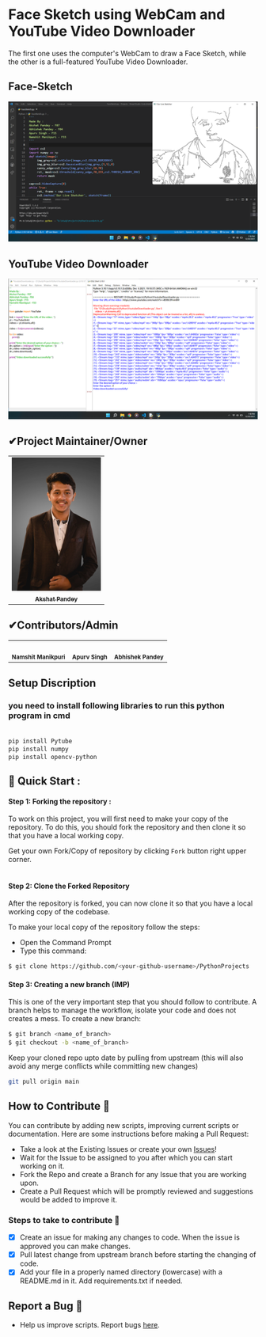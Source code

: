 # Face Sketch using WebCam and YouTube Video Downloader
The first one uses the computer's WebCam to draw a Face Sketch, while the other is a full-featured YouTube Video Downloader.

## Face-Sketch 
<img src = "https://github.com/Akshat-Pandey16/PythonProjects/blob/main/Images/Face%20Recognition.png" >

## YouTube Video Downloader
<img src = "https://github.com/Akshat-Pandey16/PythonProjects/blob/main/Images/YoutubeDownloader.png">

<h2>✔Project Maintainer/Owner</h2>

<table>
  <tr>
<td align="center"><a href="https://github.com/Akshat-16Pandey"><img src="https://github.com/Akshat-Pandey16/PythonProjects/blob/main/Images/AkshatPandey%20with%20Background%20Image%202.png" width="180px;" alt=""/><br /><sub><b>Akshat Pandey</b></sub></a></td>  

  </tr>
</table>
<h2>✔Contributors/Admin</h2>

<table>
 <tr>
<td align="center"><img src="https://avatars.githubusercontent.com/u/83776030?v=4" width="180px;" alt=""/><br /><sub><b>Namshit Manikpuri</b></sub></a></td>  
<td align="center"><img src="https://avatars.githubusercontent.com/u/82721367?v=4" width="150px;" alt=""/><br /><sub><b>Apurv Singh</b></sub></a></td>  
<td align="center"><img src="https://github.com/Knighthawk-Leo/ML-Based-Dog-Breed-Identifier/blob/main/Images/%E2%80%94Pngtree%E2%80%94cartoon%20male%20teacher%20holding%20a_5552300.png" width="150px;" alt=""/><br /><sub><b>Abhishek Pandey</b></sub></a></td>  

</tr>
</table>

## Setup Discription 
### you need to install following libraries to run this python program in cmd
```

pip install Pytube
pip install numpy
pip install opencv-python

```
## 🚀 Quick Start :

#### Step 1: Forking the repository :

To work on this project, you will first need to make your copy of the repository. To do this, you should fork the repository and then clone it so that you have a local working copy.

Get your own Fork/Copy of repository by clicking `Fork` button right upper corner.<br><br>

#### Step 2: Clone the Forked Repository

After the repository is forked, you can now clone it so that you have a local working copy of the codebase.

To make your local copy of the repository follow the steps:
- Open the Command Prompt
- Type this command:
  
```bash
$ git clone https://github.com/<your-github-username>/PythonProjects
```


#### Step 3: Creating a new branch (IMP)
This is one of the very important step that you should follow to contribute. A branch helps to manage the workflow, isolate your code and does not creates a mess. To create a new branch:
  
```bash
$ git branch <name_of_branch>
$ git checkout -b <name_of_branch>
```

Keep your cloned repo upto date by pulling from upstream (this will also avoid any merge conflicts while committing new changes)
```bash
git pull origin main
```


## How to Contribute 🤔

You can contribute by adding new scripts, improving current scripts or documentation. Here are some instructions
before making a Pull Request:

- Take a look at the Existing Issues or create your own [Issues](https://github.com/Akshat-Pandey16/PythonProjects/issues)!
- Wait for the Issue to be assigned to you after which you can start working on it.
- Fork the Repo and create a Branch for any Issue that you are working upon.
- Create a Pull Request which will be promptly reviewed and suggestions would be added to improve it.

### Steps to take to contribute 👣

- [x] Create an issue for making any changes to code. When the issue is approved you can make changes.
- [x] Pull latest change from upstream branch before starting the changing of code.
- [x] Add your file in a properly named directory (lowercase) with a README.md in it. Add requirements.txt if needed.

## Report a Bug 🐛

- Help us improve scripts. Report bugs [here](https://github.com/Akshat-Pandey16/PythonProjects/issues). <br/>
